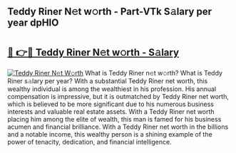 ## Teddy Riner N𝚎t w𝚘rth - Part-VTk S𝚊lary per year dpHIO

# <h2><a href="http://gc0q4k.nevu.top/?p=Teddy+Riner">🔗 👉🔴 Teddy Riner N𝚎t w𝚘rth - S𝚊lary</a></h2>

[![Teddy Riner N𝚎t W𝚘rth](https://i.imgur.com/Oavwk0R.jpeg)](http://gc0q4k.nevu.top/?p=Teddy+Riner)
What is Teddy Riner n𝚎t w𝚘rth? What is Teddy Riner s𝚊lary per year?
With a substantial Teddy Riner net worth, this wealthy individual is among the wealthiest in his profession. His annual compensation is impressive, but it is outmatched by Teddy Riner net worth, which is believed to be more significant due to his numerous business interests and valuable real estate assets. With a Teddy Riner net worth placing him among the elite of wealth, this man is famed for his business acumen and financial brilliance. With a Teddy Riner net worth in the billions and a notable income, this wealthy person is a shining example of the power of tenacity, dedication, and financial intelligence.
